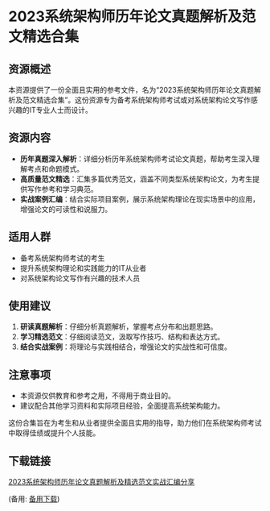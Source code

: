  # 2023系统架构师历年论文真题解析及范文精选合集

 ## 资源概述

 本资源提供了一份全面且实用的参考文件，名为“2023系统架构师历年论文真题解析及范文精选合集”。这份资源专为备考系统架构师考试或对系统架构论文写作感兴趣的IT专业人士而设计。

 ## 资源内容

 - **历年真题深入解析**：详细分析历年系统架构师考试论文真题，帮助考生深入理解考点和命题模式。
 - **高质量范文精选**：汇集多篇优秀范文，涵盖不同类型系统架构论文，为考生提供写作参考和学习典范。
 - **实战案例汇编**：结合实际项目案例，展示系统架构理论在现实场景中的应用，增强论文的可读性和说服力。

 ## 适用人群

 - 备考系统架构师考试的考生
 - 提升系统架构理论和实践能力的IT从业者
 - 对系统架构论文写作有兴趣的技术人员

 ## 使用建议

 1. **研读真题解析**：仔细分析真题解析，掌握考点分布和出题思路。
 2. **学习精选范文**：仔细阅读范文，汲取写作技巧、结构和表达方式。
 3. **结合实战案例**：将理论与实践相结合，增强论文的实战性和可信度。

 ## 注意事项

 - 本资源仅供教育和参考之用，不得用于商业目的。
 - 建议配合其他学习资料和实际项目经验，全面提高系统架构能力。

 这份合集旨在为考生和从业者提供全面且实用的指导，助力他们在系统架构师考试中取得佳绩或提升个人技能。

 ## 下载链接
 [2023系统架构师历年论文真题解析及精选范文实战汇编分享](https://pan.quark.cn/s/43cd33ec871f) 

 (备用: [备用下载](https://pan.baidu.com/s/1U604T2KonoLLoqVU_Ca3Jg?pwd=1234))
